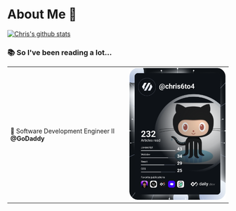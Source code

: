 # About Me 🤔

[![Chris's github stats](https://github-readme-stats.vercel.app/api?username=cxs7700&count_private=true&show_icons=true&theme=blueberry)](https://github.com/anuraghazra/github-readme-stats)

### 📚 So I've been reading a lot...

<table>
<tr>
  <td valign="center">
    <div>🔭  Software Development Engineer II <b>@GoDaddy</b></div>
  <td>
  <a href="https://app.daily.dev/chris6to4" target="_blank" rel="noopener noreferrer"><img src="https://github.com/cxs7700/cxs7700/blob/main/devcard.svg" width="300" alt="Chris's Dev Card"/></a>
  </td>
</tr>
</table>

<!--
**cxs7700/cxs7700** is a ✨ _special_ ✨ repository because its `README.md` (this file) appears on your GitHub profile.

Here are some ideas to get you started:

- 🔭 I’m currently working on ...
- 🌱 I’m currently learning ...
- 👯 I’m looking to collaborate on ...
- 🤔 I’m looking for help with ...
- 💬 Ask me about ...
- 📫 How to reach me: ...
- 😄 Pronouns: ...
- ⚡ Fun fact: ...
-->
